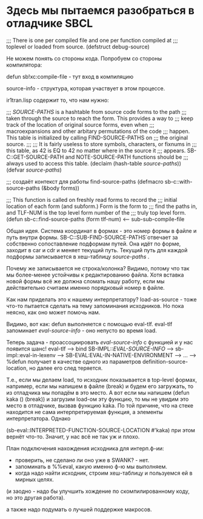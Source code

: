 Здесь мы пытаемся разобраться в отладчике SBCL
===============================================

;;; There is one per compiled file and one per function compiled at
;;; toplevel or loaded from source.
(defstruct debug-source)

Не можем понять со стороны кода. Попробуем со стороны компилятора:

defun sb!xc:compile-file - тут вход в компиляцию 

source-info - структура, которая участвует в этом процессе. 

ir1tran.lisp содержит то, что нам нужно:

;;; *SOURCE-PATHS* is a hashtable from source code forms to the path
;;; taken through the source to reach the form. This provides a way to
;;; keep track of the location of original source forms, even when
;;; macroexpansions and other arbitary permutations of the code
;;; happen. This table is initialized by calling FIND-SOURCE-PATHS on
;;; the original source.
;;;
;;; It is fairly useless to store symbols, characters, or fixnums in
;;; this table, as 42 is EQ to 42 no matter where in the source it
;;; appears. SB-C::GET-SOURCE-PATH and NOTE-SOURCE-PATH functions should be
;;; always used to access this table.
(declaim (hash-table *source-paths*))
(defvar *source-paths*)


;;; создаёт контекст для работы find-source-paths
(defmacro sb-c::with-source-paths (&body forms))


;;; This function is called on freshly read forms to record the
;;; initial location of each form (and subform.) Form is the form to
;;; find the paths in, and TLF-NUM is the top level form number of the
;;; truly top level form.
(defun sb-c::find-source-paths (form tlf-num)
 <-- sub-sub-compile-file 

Общая идея. Система координат в формах - это номер формы в файле и путь внутри формы. SB-C::SUB-FIND-SOURCE-PATHS`отвечает за собственно сопоставление подформам путей. Она идёт по форме, заходит в car и cdr и меняет текущий путь. Текущий путь для каждой подформы записывается в хеш-таблицу *source-paths* .

Почему же записывается не строка/колонка? Видимо, потому что так мы более-менее устойчивы к редактированию файла. Хотя вставка новой формы всё же должна сломать нашу работу, если мы действительно считаем именно порядковый номер в файле. 

Как нам приделать это к нашему интерпретатору? 
load-as-source - тоже что-то пытается сделать на тему запоминания исходников. Но пока неясно, как оно может помочь нам. 

Видимо, вот как:
defun выполняется с помощью eval-tlf. eval-tlf запоминает 
*eval-source-info* - оно непусто во время load. 

Теперь задача - проассоциировать *eval-source-info* с функцией и у нас появится шанс!
eval-tlf --> bind SB-IMPL::*EVAL-SOURCE-INFO* --> sb-impl::eval-in-lexenv --> 
SB-EVAL:EVAL-IN-NATIVE-ENVIRONMENT --> ... --> %defun получает в качестве одного из параметров 
definition-source-location, но далее его след теряется. 

Т.е., если мы делаем load, то исходник показывается в top-level формах, например, если 
мы напишем в файле (break) и будем его загружать, то из отладчика мы попадём в это место. 
А вот если мы напишем (defun kaka () (break)) и загрузим load-ом эту функцию, то мы не увидим это 
место в отладчике, вызвав функцию kaka. По той причине, что на стеке находится не сама интерпретируемая
функция, а элементы интерпретатора. Однако 

(sb-eval::INTERPRETED-FUNCTION-SOURCE-LOCATION #'kaka) при этом вернёт что-то. Значит, у нас всё не так уж и плохо. 

План подключения нахождения исходника для интерп.ф-ии:
- проверить, не сделано ли оно уже в SWANK? - нет. 
- запоминать в %%eval, какую именно ф-ю мы выполняем. 
- когда надо найти исходник, строим хеш-таблицу и пользуемся ей в мирных целях. 

(и заодно - надо бы улучшить хождение по скомпилированному коду, но это другая работа). 

а также надо подумать о лучшей поддержке макросов. 






